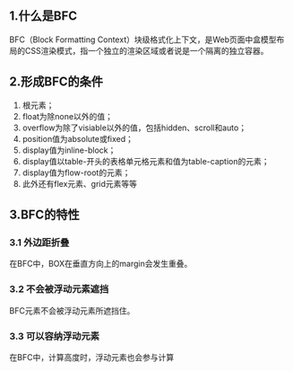 ## 1.什么是BFC

BFC（Block Formatting Context）块级格式化上下文，是Web页面中盒模型布局的CSS渲染模式，指一个独立的渲染区域或者说是一个隔离的独立容器。

## 2.形成BFC的条件

1. 根元素；
2. float为除none以外的值；
3. overflow为除了visiable以外的值，包括hidden、scroll和auto；
4. position值为absolute或fixed；
5. display值为inline-block；
6. display值以table-开头的表格单元格元素和值为table-caption的元素；
7. display值为flow-root的元素；
8. 此外还有flex元素、grid元素等等

## 3.BFC的特性

### 3.1 外边距折叠

在BFC中，BOX在垂直方向上的margin会发生重叠。

### 3.2 不会被浮动元素遮挡

BFC元素不会被浮动元素所遮挡住。

### 3.3 可以容纳浮动元素

在BFC中，计算高度时，浮动元素也会参与计算